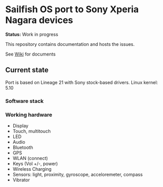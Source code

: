 # Sailfish OS port to Sony Xperia Nagara devices

**Status:** Work in progress

This repository contains documentation and hosts the issues.

See [Wiki](https://github.com/sailfishos-sony-nagara/main/wiki) for documents

## Current state

Port is based on Lineage 21 with Sony stock-based drivers. Linux kernel: 5.10

### Software stack

### Working hardware

- Display
- Touch, multitouch
- LED
- Audio
- Bluetooth
- GPS
- WLAN (connect)
- Keys (Vol +/-, power)
- Wireless Charging
- Sensors: light, proximity, gyroscope, acceloremeter, compass
- Vibrator

